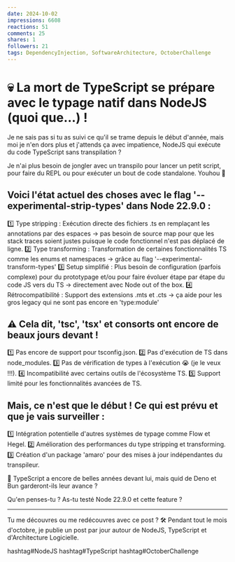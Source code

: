 ```yaml
---
date: 2024-10-02
impressions: 6608
reactions: 51
comments: 25
shares: 1
followers: 21
tags: DependencyInjection, SoftwareArchitecture, OctoberChallenge
---
```


# 💀 La mort de TypeScript se prépare avec le typage natif dans NodeJS (quoi que...) !

Je ne sais pas si tu as suivi ce qu'il se trame depuis le début d'année, mais moi je n'en dors plus et j'attends ça avec impatience, NodeJS qui exécute du code TypeScript sans transpilation ?

Je n'ai plus besoin de jongler avec un transpilo pour lancer un petit script, pour faire du REPL ou pour exécuter un bout de code standalone. Youhou 🎉

## Voici l'état actuel des choses avec le flag '--experimental-strip-types' dans Node 22.9.0 :

1️⃣ Type stripping : Exécution directe des fichiers .ts en remplaçant les annotations par des espaces -> pas besoin de source map pour que les stack traces soient justes puisque le code fonctionnel n'est pas déplacé de ligne.
2️⃣ Type transforming : Transformation de certaines fonctionnalités TS comme les enums et namespaces -> grâce au flag '--experimental-transform-types'
3️⃣ Setup simplifié : Plus besoin de configuration (parfois complexe) pour du prototypage et/ou pour faire évoluer étape par étape du code JS vers du TS -> directement avec Node out of the box.
4️⃣ Rétrocompatibilité : Support des extensions .mts et .cts -> ça aide pour les gros legacy qui ne sont pas encore en 'type:module'

## ⚠️ Cela dit, 'tsc', 'tsx' et consorts ont encore de beaux jours devant !

1️⃣ Pas encore de support pour tsconfig.json.
2️⃣ Pas d'exécution de TS dans node_modules.
3️⃣ Pas de vérification de types à l'exécution 😭 (je le veux !!!).
4️⃣ Incompatibilité avec certains outils de l'écosystème TS.
5️⃣ Support limité pour les fonctionnalités avancées de TS.

## Mais, ce n'est que le début ! Ce qui est prévu et que je vais surveiller :

1️⃣ Intégration potentielle d'autres systèmes de typage comme Flow et Hegel.
2️⃣ Amélioration des performances du type stripping et transforming.
3️⃣ Création d'un package 'amaro' pour des mises à jour indépendantes du transpileur.

🥰 TypeScript a encore de belles années devant lui, mais quid de Deno et Bun garderont-ils leur avance ?

Qu'en penses-tu ? As-tu testé Node 22.9.0 et cette feature ?

---

Tu me découvres ou me redécouvres avec ce post ?
🛠️ Pendant tout le mois d'octobre, je publie un post par jour autour de NodeJS, TypeScript et d'Architecture Logicielle.

hashtag#NodeJS hashtag#TypeScript hashtag#OctoberChallenge
